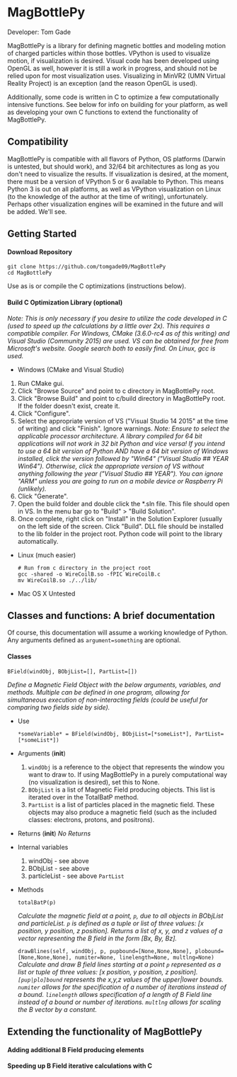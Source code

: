 # MagBottlePy

Developer: Tom Gade

MagBottlePy is a library for defining magnetic bottles and modeling motion of charged particles within those bottles.  VPython is used to visualize motion, if visualization is desired.  Visual code has been developed using OpenGL as well, however it is still a work in progress, and should not be relied upon for most visualization uses.  Visualizing in MinVR2 (UMN Virtual Reality Project) is an exception (and the reason OpenGL is used).

Additionally, some code is written in C to optimize a few computationally intensive functions.  See below for info on building for your platform, as well as developing your own C functions to extend the functionality of MagBottlePy.

## Compatibility
MagBottlePy is compatible with all flavors of Python, OS platforms (Darwin is untested, but should work), and 32/64 bit architectures as long as you don't need to visualize the results.  If visualization is desired, at the moment, there must be a version of VPython 5 or 6 available to Python.  This means Python 3 is out on all platforms, as well as VPython visualization on Linux (to the knowledge of the author at the time of writing), unfortunately.  Perhaps other visualization engines will be examined in the future and will be added.  We'll see.

## Getting Started

#### Download Repository

  ```
  git clone https://github.com/tomgade09/MagBottlePy
  cd MagBottlePy
  ```

Use as is or compile the C optimizations (instructions below).

#### Build C Optimization Library (optional)

*Note: This is only necessary if you desire to utilize the code developed in C (used to speed up the calculations by a little over 2x).  This requires a compatible compiler.  For Windows, CMake (3.6.0-rc4 as of this writing) and Visual Studio (Community 2015) are used.  VS can be obtained for free from Microsoft's website.  Google search both to easily find.  On Linux, gcc is used.*

* Windows (CMake and Visual Studio)

1. Run CMake gui.
2. Click "Browse Source" and point to c directory in MagBottlePy root.
3. Click "Browse Build" and point to c/build directory in MagBottlePy root.  If the folder doesn't exist, create it.
4. Click "Configure".
5. Select the appropriate version of VS ("Visual Studio 14 2015" at the time of writing) and click "Finish".  Ignore warnings.
*Note: Ensure to select the applicable processor architecture.  A library compiled for 64 bit applications will not work in 32 bit Python and vice versa!  If you intend to use a 64 bit version of Python AND have a 64 bit version of Windows installed, click the version followed by "Win64" ("Visual Studio ## YEAR Win64").  Otherwise, click the appropriate version of VS without anything following the year ("Visual Studio ## YEAR").  You can ignore "ARM" unless you are going to run on a mobile device or Raspberry Pi (unlikely).*
6. Click "Generate".
7. Open the build folder and double click the *.sln file.  This file should open in VS.  In the menu bar go to "Build" > "Build Solution".
8. Once complete, right click on "Install" in the Solution Explorer (usually on the left side of the screen.  Click "Build".  DLL file should be installed to the lib folder in the project root.  Python code will point to the library automatically.

* Linux (much easier)

  ```
  # Run from c directory in the project root
  gcc -shared -o WireCoilB.so -fPIC WireCoilB.c
  mv WireCoilB.so ./../lib/
  ```
  
* Mac OS X
Untested

## Classes and functions: A brief documentation

Of course, this documentation will assume a working knowledge of Python.  Any arguments defined as ```argument=something``` are optional.

#### Classes

```
BField(windObj, BObjList=[], PartList=[])
```
*Define a Magnetic Field Object with the below arguments, variables, and methods.  Multiple can be defined in one program, allowing for simultaneous execution of non-interacting fields (could be useful for comparing two fields side by side).*

* Use

  ```
  *someVariable* = BField(windObj, BObjList=[*someList*], PartList=[*someList*])
  ```

* Arguments (__init__)

  1. ```windObj``` is a reference to the object that represents the window you want to draw to.  If using MagBottlePy in a purely computational way (no visualization is desired), set this to None.
  2. ```BObjList``` is a list of Magnetic Field producing objects.  This list is iterated over in the TotalBatP method.
  3. ```PartList``` is a list of particles placed in the magnetic field.  These objects may also produce a magnetic field (such as the included classes: electrons, protons, and positrons).
  
* Returns (__init__)
  *No Returns*

* Internal variables

  1. windObj - see above
  2. BObjList - see above
  3. particleList - see above ```PartList```
  
* Methods

  ```totalBatP(p)```
  
  *Calculate the magnetic field at a point, ```p```, due to all objects in BObjList and particleList.  ```p``` is defined as a tuple or list of three values: [x position, y position, z position].  Returns a list of x, y, and z values of a vector representing the B field in the form [Bx, By, Bz].*
  
  ```drawBlines(self, windObj, p, pupbound=[None,None,None], plobound=[None,None,None], numiter=None, linelength=None, multlng=None)```
  *Calculate and draw B field lines starting at a point ```p``` represented as a list or tuple of three values: [x position, y position, z position].  ```[pup|plo]bound``` represents the x,y,z values of the upper|lower bounds.  ```numiter``` allows for the specification of a number of iterations instead of a bound.  ```linelength``` allows specification of a length of B Field line instead of a bound or number of iterations.  ```multlng``` allows for scaling the B vector by a constant.*

## Extending the functionality of MagBottlePy

#### Adding additional B Field producing elements

#### Speeding up B Field iterative calculations with C
